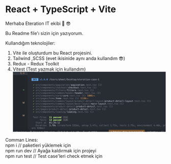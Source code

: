 # React + TypeScript + Vite

Merhaba Eteration IT ekibi 👋 😎

Bu Readme file'ı sizin için yazıyorum.

Kullandığım teknolojiler:

1. Vite ile oluşturdum bu React projesini.
2. Tailwind ,SCSS (evet ikisinide aynı anda kullandım 😎)
3. Redux - Redux Toolkit
4. Vitest (Test yazmak için kullandım)
   ![Alt text](image.png)

Comman Lines:<br/>
npm i // paketleri yüklemek için <br/>
npm run dev // Ayağa kaldırmak için projeyi <br/>
npm run test // Test case'leri check etmek için
